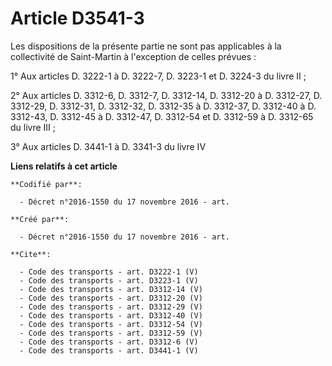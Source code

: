 # Article D3541-3

Les dispositions de la présente partie ne sont pas applicables à la collectivité de Saint-Martin à l'exception de celles
prévues : 

1° Aux articles D. 3222-1 à D. 3222-7, D. 3223-1 et D. 3224-3 du livre II ; 

2° Aux articles D. 3312-6, D. 3312-7, D. 3312-14, D. 3312-20 à D. 3312-27, D. 3312-29, D. 3312-31, D. 3312-32, D. 3312-35 à
D. 3312-37, D. 3312-40 à D. 3312-43, D. 3312-45 à D. 3312-47, D. 3312-54 et D. 3312-59 à D. 3312-65 du livre III ; 

3° Aux articles D. 3441-1 à D. 3341-3 du livre IV

**Liens relatifs à cet article**

	**Codifié par**:

	  - Décret n°2016-1550 du 17 novembre 2016 - art.

	**Créé par**:

	  - Décret n°2016-1550 du 17 novembre 2016 - art.

	**Cite**:

	  - Code des transports - art. D3222-1 (V)
	  - Code des transports - art. D3223-1 (V)
	  - Code des transports - art. D3312-14 (V)
	  - Code des transports - art. D3312-20 (V)
	  - Code des transports - art. D3312-29 (V)
	  - Code des transports - art. D3312-40 (V)
	  - Code des transports - art. D3312-54 (V)
	  - Code des transports - art. D3312-59 (V)
	  - Code des transports - art. D3312-6 (V)
	  - Code des transports - art. D3441-1 (V)
